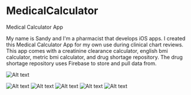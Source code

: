 # MedicalCalculator
Medical Calculator App 

My name is Sandy and I'm a pharmacist that develops iOS apps. I created this Medical Calculator App for my own use during clinical chart reviews. This app comes with a creatinine clearance calculator, english bmi calculator, metric bmi calculator, and drug shortage repository. The drug shortage repository uses Firebase to store and pull data from. 

![Alt text](https://dl.dropboxusercontent.com/u/94614686/screens/icon.png "Menu Screen")


![Alt text](https://dl.dropboxusercontent.com/u/94614686/screens/screen1.png "Menu Screen") ![Alt text](https://dl.dropboxusercontent.com/u/94614686/screens/screen2.png) ![Alt text](https://dl.dropboxusercontent.com/u/94614686/screens/screen3.png) ![Alt text](https://dl.dropboxusercontent.com/u/94614686/screens/screen4.png) ![Alt text](https://dl.dropboxusercontent.com/u/94614686/screens/screen5.png)
